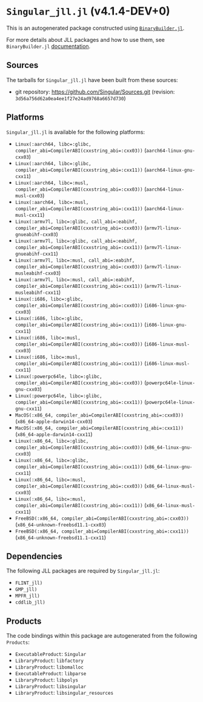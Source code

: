 # `Singular_jll.jl` (v4.1.4-DEV+0)

This is an autogenerated package constructed using [`BinaryBuilder.jl`](https://github.com/JuliaPackaging/BinaryBuilder.jl).

For more details about JLL packages and how to use them, see `BinaryBuilder.jl` [documentation](https://juliapackaging.github.io/BinaryBuilder.jl/dev/jll/).

## Sources

The tarballs for `Singular_jll.jl` have been built from these sources:

* git repository: https://github.com/Singular/Sources.git (revision: `3d56a756d62a0ea4ee1f27e24ad9768a6657d730`)

## Platforms

`Singular_jll.jl` is available for the following platforms:

* `Linux(:aarch64, libc=:glibc, compiler_abi=CompilerABI(cxxstring_abi=:cxx03))` (`aarch64-linux-gnu-cxx03`)
* `Linux(:aarch64, libc=:glibc, compiler_abi=CompilerABI(cxxstring_abi=:cxx11))` (`aarch64-linux-gnu-cxx11`)
* `Linux(:aarch64, libc=:musl, compiler_abi=CompilerABI(cxxstring_abi=:cxx03))` (`aarch64-linux-musl-cxx03`)
* `Linux(:aarch64, libc=:musl, compiler_abi=CompilerABI(cxxstring_abi=:cxx11))` (`aarch64-linux-musl-cxx11`)
* `Linux(:armv7l, libc=:glibc, call_abi=:eabihf, compiler_abi=CompilerABI(cxxstring_abi=:cxx03))` (`armv7l-linux-gnueabihf-cxx03`)
* `Linux(:armv7l, libc=:glibc, call_abi=:eabihf, compiler_abi=CompilerABI(cxxstring_abi=:cxx11))` (`armv7l-linux-gnueabihf-cxx11`)
* `Linux(:armv7l, libc=:musl, call_abi=:eabihf, compiler_abi=CompilerABI(cxxstring_abi=:cxx03))` (`armv7l-linux-musleabihf-cxx03`)
* `Linux(:armv7l, libc=:musl, call_abi=:eabihf, compiler_abi=CompilerABI(cxxstring_abi=:cxx11))` (`armv7l-linux-musleabihf-cxx11`)
* `Linux(:i686, libc=:glibc, compiler_abi=CompilerABI(cxxstring_abi=:cxx03))` (`i686-linux-gnu-cxx03`)
* `Linux(:i686, libc=:glibc, compiler_abi=CompilerABI(cxxstring_abi=:cxx11))` (`i686-linux-gnu-cxx11`)
* `Linux(:i686, libc=:musl, compiler_abi=CompilerABI(cxxstring_abi=:cxx03))` (`i686-linux-musl-cxx03`)
* `Linux(:i686, libc=:musl, compiler_abi=CompilerABI(cxxstring_abi=:cxx11))` (`i686-linux-musl-cxx11`)
* `Linux(:powerpc64le, libc=:glibc, compiler_abi=CompilerABI(cxxstring_abi=:cxx03))` (`powerpc64le-linux-gnu-cxx03`)
* `Linux(:powerpc64le, libc=:glibc, compiler_abi=CompilerABI(cxxstring_abi=:cxx11))` (`powerpc64le-linux-gnu-cxx11`)
* `MacOS(:x86_64, compiler_abi=CompilerABI(cxxstring_abi=:cxx03))` (`x86_64-apple-darwin14-cxx03`)
* `MacOS(:x86_64, compiler_abi=CompilerABI(cxxstring_abi=:cxx11))` (`x86_64-apple-darwin14-cxx11`)
* `Linux(:x86_64, libc=:glibc, compiler_abi=CompilerABI(cxxstring_abi=:cxx03))` (`x86_64-linux-gnu-cxx03`)
* `Linux(:x86_64, libc=:glibc, compiler_abi=CompilerABI(cxxstring_abi=:cxx11))` (`x86_64-linux-gnu-cxx11`)
* `Linux(:x86_64, libc=:musl, compiler_abi=CompilerABI(cxxstring_abi=:cxx03))` (`x86_64-linux-musl-cxx03`)
* `Linux(:x86_64, libc=:musl, compiler_abi=CompilerABI(cxxstring_abi=:cxx11))` (`x86_64-linux-musl-cxx11`)
* `FreeBSD(:x86_64, compiler_abi=CompilerABI(cxxstring_abi=:cxx03))` (`x86_64-unknown-freebsd11.1-cxx03`)
* `FreeBSD(:x86_64, compiler_abi=CompilerABI(cxxstring_abi=:cxx11))` (`x86_64-unknown-freebsd11.1-cxx11`)

## Dependencies

The following JLL packages are required by `Singular_jll.jl`:

* `FLINT_jll)`
* `GMP_jll)`
* `MPFR_jll)`
* `cddlib_jll)`

## Products

The code bindings within this package are autogenerated from the following `Products`:

* `ExecutableProduct`: `Singular`
* `LibraryProduct`: `libfactory`
* `LibraryProduct`: `libomalloc`
* `ExecutableProduct`: `libparse`
* `LibraryProduct`: `libpolys`
* `LibraryProduct`: `libsingular`
* `LibraryProduct`: `libsingular_resources`
